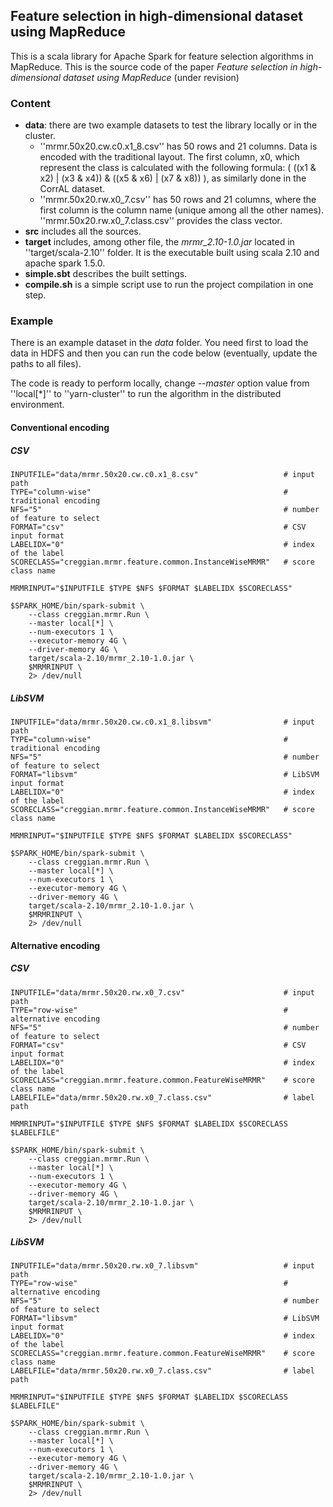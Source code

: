 ## Feature selection in high-dimensional dataset using MapReduce

This is a scala library for Apache Spark for feature selection algorithms in MapReduce. This is the source code of the paper *Feature selection in high-dimensional dataset using MapReduce* (under revision)

### Content

* **data**: there are two example datasets to test the library locally or in the cluster.
  * ''mrmr.50x20.cw.c0.x1_8.csv'' has 50 rows and 21 columns. Data is encoded with the traditional layout. The first column, x0, which represent the class is calculated with the following formula: ( ((x1 & x2) | (x3 & x4)) & ((x5 & x6) | (x7 & x8)) ), as similarly done in the CorrAL dataset.
  * ''mrmr.50x20.rw.x0_7.csv'' has 50 rows and 21 columns, where the first column is the column name (unique among all the other names). ''mrmr.50x20.rw.x0_7.class.csv'' provides the class vector.
* **src** includes all the sources.
* **target** includes, among other file, the *mrmr_2.10-1.0.jar* located in ''target/scala-2.10'' folder. It is the executable built using scala 2.10 and apache spark 1.5.0.
* **simple.sbt** describes the built settings.
* **compile<span></span>.sh** is a simple script use to run the project compilation in one step.

### Example

There is an example dataset in the *data* folder. You need first to load the data in HDFS and then you can run the code below (eventually, update the paths to all files). 

The code is ready to perform locally, change *--master* option value from ''local[*]'' to ''yarn-cluster'' to run the algorithm in the distributed environment.

#### Conventional encoding

##### CSV

```
INPUTFILE="data/mrmr.50x20.cw.c0.x1_8.csv"                   # input path
TYPE="column-wise"                                           # traditional encoding
NFS="5"                                                      # number of feature to select
FORMAT="csv"                                                 # CSV input format
LABELIDX="0"                                                 # index of the label
SCORECLASS="creggian.mrmr.feature.common.InstanceWiseMRMR"   # score class name

MRMRINPUT="$INPUTFILE $TYPE $NFS $FORMAT $LABELIDX $SCORECLASS"

$SPARK_HOME/bin/spark-submit \
    --class creggian.mrmr.Run \
    --master local[*] \
    --num-executors 1 \
    --executor-memory 4G \
    --driver-memory 4G \
    target/scala-2.10/mrmr_2.10-1.0.jar \
    $MRMRINPUT \
    2> /dev/null
```

##### LibSVM

```
INPUTFILE="data/mrmr.50x20.cw.c0.x1_8.libsvm"                # input path
TYPE="column-wise"                                           # traditional encoding
NFS="5"                                                      # number of feature to select
FORMAT="libsvm"                                              # LibSVM input format
LABELIDX="0"                                                 # index of the label
SCORECLASS="creggian.mrmr.feature.common.InstanceWiseMRMR"   # score class name

MRMRINPUT="$INPUTFILE $TYPE $NFS $FORMAT $LABELIDX $SCORECLASS"

$SPARK_HOME/bin/spark-submit \
    --class creggian.mrmr.Run \
    --master local[*] \
    --num-executors 1 \
    --executor-memory 4G \
    --driver-memory 4G \
    target/scala-2.10/mrmr_2.10-1.0.jar \
    $MRMRINPUT \
    2> /dev/null
```


#### Alternative encoding

##### CSV

```
INPUTFILE="data/mrmr.50x20.rw.x0_7.csv"                      # input path
TYPE="row-wise"                                              # alternative encoding
NFS="5"                                                      # number of feature to select
FORMAT="csv"                                                 # CSV input format
LABELIDX="0"                                                 # index of the label
SCORECLASS="creggian.mrmr.feature.common.FeatureWiseMRMR"    # score class name
LABELFILE="data/mrmr.50x20.rw.x0_7.class.csv"                # label path

MRMRINPUT="$INPUTFILE $TYPE $NFS $FORMAT $LABELIDX $SCORECLASS $LABELFILE"

$SPARK_HOME/bin/spark-submit \
    --class creggian.mrmr.Run \
    --master local[*] \
    --num-executors 1 \
    --executor-memory 4G \
    --driver-memory 4G \
    target/scala-2.10/mrmr_2.10-1.0.jar \
    $MRMRINPUT \
    2> /dev/null
```

##### LibSVM

```
INPUTFILE="data/mrmr.50x20.rw.x0_7.libsvm"                   # input path
TYPE="row-wise"                                              # alternative encoding
NFS="5"                                                      # number of feature to select
FORMAT="libsvm"                                              # LibSVM input format
LABELIDX="0"                                                 # index of the label
SCORECLASS="creggian.mrmr.feature.common.FeatureWiseMRMR"    # score class name
LABELFILE="data/mrmr.50x20.rw.x0_7.class.csv"                # label path

MRMRINPUT="$INPUTFILE $TYPE $NFS $FORMAT $LABELIDX $SCORECLASS $LABELFILE"

$SPARK_HOME/bin/spark-submit \
    --class creggian.mrmr.Run \
    --master local[*] \
    --num-executors 1 \
    --executor-memory 4G \
    --driver-memory 4G \
    target/scala-2.10/mrmr_2.10-1.0.jar \
    $MRMRINPUT \
    2> /dev/null
```
